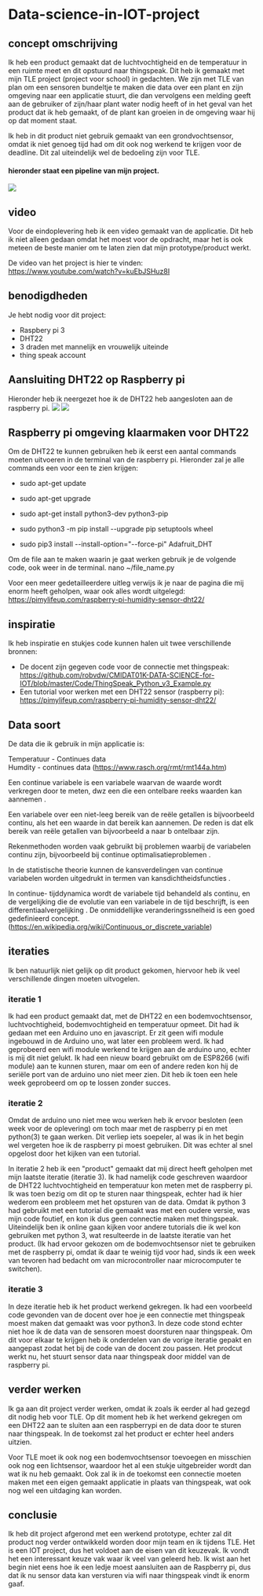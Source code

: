 # Data-science-in-IOT-project

## concept omschrijving
Ik heb een product gemaakt dat de luchtvochtigheid en de temperatuur in een ruimte meet en dit opstuurd naar thingspeak. Dit heb ik gemaakt met mijn TLE project (project voor school) in gedachten. We zijn met TLE van plan om een sensoren bundeltje te maken die data over een plant en zijn omgeving naar een applicatie stuurt, die dan vervolgens een melding geeft aan de gebruiker of zijn/haar plant water nodig heeft of in het geval van het product dat ik heb gemaakt, of de plant kan groeien in de omgeving waar hij op dat moment staat. 

Ik heb in dit product niet gebruik gemaakt van een grondvochtsensor, omdat ik niet genoeg tijd had om dit ook nog werkend te krijgen voor de deadline. Dit zal uiteindelijk wel de bedoeling zijn voor TLE.

#### hieronder staat een pipeline van mijn project.
<img src="https://github.com/Kheitora/Data-science-in-IOT-project/blob/main/bitmap.png"/>

## video
Voor de eindoplevering heb ik een video gemaakt van de applicatie. Dit heb ik niet alleen gedaan omdat het moest voor de opdracht, maar het is ook meteen de beste manier om te laten zien dat mijn prototype/product werkt.

De video van het project is hier te vinden: <br/>
https://www.youtube.com/watch?v=kuEbJSHuz8I<br/>

## benodigdheden
Je hebt nodig voor dit project:
- Raspbery pi 3
- DHT22
- 3 draden met mannelijk en vrouwelijk uiteinde
- thing speak account

## Aansluiting DHT22 op Raspberry pi
Hieronder heb ik neergezet hoe ik de DHT22 heb aangesloten aan de raspberry pi.
<img src="https://github.com/Kheitora/Data-science-in-IOT-project/blob/main/Raspberry-Pi-Humidity-Sensor-DHT22-Wiring-Schematic.webp"/>
<img src="https://github.com/Kheitora/Data-science-in-IOT-project/blob/main/eigen%20aansluiting%20raspbuerry%20pi.jpeg"/><br/>

## Raspberry pi omgeving klaarmaken voor DHT22
Om de DHT22 te kunnen gebruiken heb ik eerst een aantal commands moeten uitvoeren in de terminal van de raspberry pi. Hieronder zal je alle commands een voor een te zien krijgen:<br/>

- sudo apt-get update
- sudo apt-get upgrade

- sudo apt-get install python3-dev python3-pip
- sudo python3 -m pip install --upgrade pip setuptools wheel

- sudo pip3 install --install-option="--force-pi" Adafruit_DHT

Om de file aan te maken waarin je gaat werken gebruik je de volgende code, ook weer in de terminal.
nano ~/file_name.py

Voor een meer gedetailleerdere uitleg verwijs ik je naar de pagina die mij enorm heeft geholpen, waar ook alles wordt uitgelegd: https://pimylifeup.com/raspberry-pi-humidity-sensor-dht22/<br/>

## inspiratie
Ik heb inspiratie en stukjes code kunnen halen uit twee verschillende bronnen:<br/>

- De docent zijn gegeven code voor de connectie met thingspeak: <br/>
https://github.com/robvdw/CMIDAT01K-DATA-SCIENCE-for-IOT/blob/master/Code/ThingSpeak_Python_v3_Example.py<br/>
- Een tutorial voor werken met een DHT22 sensor (raspberry pi):<br/>
https://pimylifeup.com/raspberry-pi-humidity-sensor-dht22/<br/>


## Data soort
De data die ik gebruik in mijn applicatie is: <br/>

Temperatuur - Continues data<br/>
Humdity - continues data (https://www.rasch.org/rmt/rmt144a.htm)<br/>

Een continue variabele is een variabele waarvan de waarde wordt verkregen door te meten, dwz een die een ontelbare reeks waarden kan aannemen .

Een variabele over een niet-leeg bereik van de reële getallen is bijvoorbeeld continu, als het een waarde in dat bereik kan aannemen. De reden is dat elk bereik van reële getallen van bijvoorbeeld a naar b ontelbaar zijn.

Rekenmethoden worden vaak gebruikt bij problemen waarbij de variabelen continu zijn, bijvoorbeeld bij continue optimalisatieproblemen .

In de statistische theorie kunnen de kansverdelingen van continue variabelen worden uitgedrukt in termen van kansdichtheidsfuncties .

In continue- tijddynamica wordt de variabele tijd behandeld als continu, en de vergelijking die de evolutie van een variabele in de tijd beschrijft, is een differentiaalvergelijking . De onmiddellijke veranderingssnelheid is een goed gedefinieerd concept. (https://en.wikipedia.org/wiki/Continuous_or_discrete_variable)<br/>

## iteraties
Ik ben natuurlijk niet gelijk op dit product gekomen, hiervoor heb ik veel verschillende dingen moeten uitvogelen. 

### iteratie 1
Ik had een product gemaakt dat, met de DHT22 en een bodemvochtsensor, luchtvochtigheid, bodemvochtigheid en temperatuur opmeet. Dit had ik gedaan met een Arduino uno en javascript. Er zit geen wifi module ingebouwd in de Arduino uno, wat later een probleem werd. Ik had geprobeerd een wifi module werkend te krijgen aan de arduino uno, echter is mij dit niet gelukt. Ik had een nieuw board gebruikt om de ESP8266 (wifi module) aan te kunnen sturen, maar om een of andere reden kon hij de seriële port van de arduino uno niet meer zien. Dit heb ik toen een hele week geprobeerd om op te lossen zonder succes.

### iteratie 2
Omdat de arduino uno niet mee wou werken heb ik ervoor besloten (een week voor de oplevering) om toch maar met de raspberry pi en met python(3) te gaan werken. Dit verliep iets soepeler, al was ik in het begin wel vergeten hoe ik de raspberry pi moest gebruiken. Dit was echter al snel opgelost door het kijken van een tutorial.

In iteratie 2 heb ik een "product" gemaakt dat mij direct heeft geholpen met mijn laatste iteratie (iteratie 3). Ik had namelijk code geschreven waardoor de DHT22 luchtvochtigheid en temperatuur kon meten met de raspberry pi. Ik was toen bezig om dit op te sturen naar thingspeak, echter had ik hier wederom een probleem met het opsturen van de data. Omdat ik python 3 had gebruikt met een tutorial die gemaakt was met een oudere versie, was mijn code foutief, en kon ik dus geen connectie maken met thingspeak. Uiteindelijk ben ik online gaan kijken voor andere tutorials die ik wel kon gebruiken met python 3, wat resulteerde in de laatste iteratie van het product. (Ik had ervoor gekozen om de bodemvochtsensor niet te gebruiken met de raspberry pi, omdat ik daar te weinig tijd voor had, sinds ik een week van tevoren had bedacht om van microcontroller naar microcomputer te switchen).

### iteratie 3
In deze iteratie heb ik het product werkend gekregen. Ik had een voorbeeld code gevonden van de docent over hoe je een connectie met thingspeak moest maken dat gemaakt was voor python3. In deze code stond echter niet hoe ik de data van de sensoren moest doorsturen naar thingspeak. Om dit voor elkaar te krijgen heb ik onderdelen van de vorige iteratie gepakt en aangepast zodat het bij de code van de docent zou passen. Het prodcut werkt nu, het stuurt sensor data naar thingspeak door middel van de raspberry pi.

## verder werken
Ik ga aan dit project verder werken, omdat ik zoals ik eerder al had gezegd dit nodig heb voor TLE. Op dit moment heb ik het werkend gekregen om een DHT22 aan te sluiten aan een raspberrypi en de data door te sturen naar thingspeak. In de toekomst zal het product er echter heel anders uitzien.

Voor TLE moet ik ook nog een bodemvochtsensor toevoegen en misschien ook nog een lichtsensor, waardoor het al een stukje uitgebreider wordt dan wat ik nu heb gemaakt. Ook zal ik in de toekomst een connectie moeten maken met een eigen gemaakt applicatie in plaats van thingspeak, wat ook nog wel een uitdaging kan worden.

## conclusie
Ik heb dit project afgerond met een werkend prototype, echter zal dit product nog verder ontwikkeld worden door mijn team en ik tijdens TLE. Het is een IOT project, dus het voldoet aan de eisen van dit keuzevak. Ik vondt het een interessant keuze vak waar ik veel van geleerd heb. Ik wist aan het begin niet eens hoe ik een ledje moest aansluiten aan de Raspberry pi, dus dat ik nu sensor data kan versturen via wifi naar thingspeak vindt ik enorm gaaf. 
